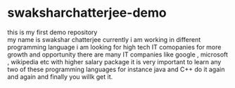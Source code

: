 # swaksharchatterjee-demo
this is my first demo repository
<br>
my name is swakshar chatterjee
currently i am working in different programming language
i am looking for high tech IT comopanies for more growth and opportunity
there are many IT companies like google , microsoft , wikipedia etc with higher salary package
it is very important to learn any two of these programming languages for instance java and C++
 do it again and again and finally you willk get it.

